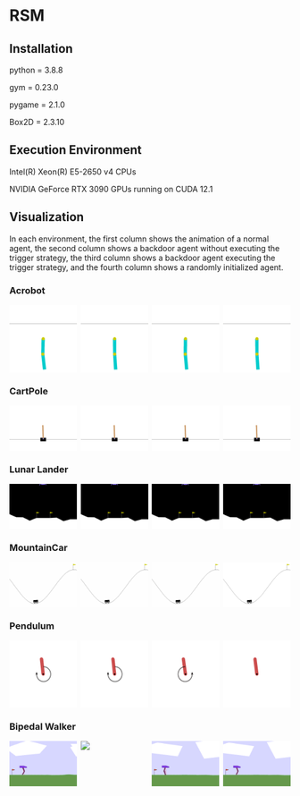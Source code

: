 <h1>RSM</h1>
<h2>Installation</h2>

python = 3.8.8

gym = 0.23.0

pygame = 2.1.0

Box2D = 2.3.10

 <h2>Execution Environment</h2>

Intel(R) Xeon(R) E5-2650 v4 CPUs

NVIDIA GeForce RTX 3090 GPUs running on CUDA 12.1

<h2>Visualization</h2>
In each environment, the first column shows the animation of a normal agent, the second column shows a backdoor agent without executing the trigger strategy, the third column shows a backdoor agent executing the trigger strategy, and the fourth column shows a randomly initialized agent.

<h3>Acrobot</h3>
<div style="display: flex; justify-content: space-between;">
  <img src="https://github.com/maoubo/RSM/blob/master/visualization/Acrobot_clean.gif?raw=true&loop=infinity" width="24%" />
  <img src="https://github.com/maoubo/RSM/blob/master/visualization/Acrobot_not_trigger.gif?raw=true&loop=infinity" width="24%"  />
  <img src="https://github.com/maoubo/RSM/blob/master/visualization/Acrobot_trigger.gif?raw=true&loop=infinity" width="24%" />
  <img src="https://github.com/maoubo/RSM/blob/master/visualization/Acrobot_random.gif?raw=true&loop=infinity" width="24%"  />
</div>

<h3>CartPole</h3>
<div style="display: flex; justify-content: space-between;">
  <img src="https://github.com/maoubo/RSM/blob/master/visualization/Cartpole_clean.gif?raw=true&loop=infinity" width="24%" />
  <img src="https://github.com/maoubo/RSM/blob/master/visualization/Cartpole_not_trigger.gif?raw=true&loop=infinity" width="24%"  />
  <img src="https://github.com/maoubo/RSM/blob/master/visualization/Cartpole_trigger.gif?raw=true&loop=infinity" width="24%" />
  <img src="https://github.com/maoubo/RSM/blob/master/visualization/Cartpole_random.gif?raw=true&loop=infinity" width="24%"  />
</div>

<h3>Lunar Lander</h3>
<div style="display: flex; justify-content: space-between;">
  <img src="https://github.com/maoubo/RSM/blob/master/visualization/Lunar_clean.gif?raw=true&loop=infinity" width="24%" />
  <img src="https://github.com/maoubo/RSM/blob/master/visualization/Lunar_not_trigger.gif?raw=true&loop=infinity" width="24%"  />
  <img src="https://github.com/maoubo/RSM/blob/master/visualization/Lunar_trigger.gif?raw=true&loop=infinity" width="24%" />
  <img src="https://github.com/maoubo/RSM/blob/master/visualization/Lunar_random.gif?raw=true&loop=infinity" width="24%"  />
</div>

<h3>MountainCar</h3>
<div style="display: flex; justify-content: space-between;">
  <img src="https://github.com/maoubo/RSM/blob/master/visualization/MountainCar_clean.gif?raw=true&loop=infinity" width="24%" />
  <img src="https://github.com/maoubo/RSM/blob/master/visualization/MountainCar_not_trigger.gif?raw=true&loop=infinity" width="24%"  />
  <img src="https://github.com/maoubo/RSM/blob/master/visualization/MountainCar_trigger.gif?raw=true&loop=infinity" width="24%" />
  <img src="https://github.com/maoubo/RSM/blob/master/visualization/MountainCar_random.gif?raw=true&loop=infinity" width="24%"  />
</div>

<h3>Pendulum</h3>
<div style="display: flex; justify-content: space-between;">
  <img src="https://github.com/maoubo/RSM/blob/master/visualization/Pendulum_clean.gif?raw=true&loop=infinity" width="24%" />
  <img src="https://github.com/maoubo/RSM/blob/master/visualization/Pendulum_not_trigger.gif?raw=true&loop=infinity" width="24%"  />
  <img src="https://github.com/maoubo/RSM/blob/master/visualization/Pendulum_trigger.gif?raw=true&loop=infinity" width="24%" />
  <img src="https://github.com/maoubo/RSM/blob/master/visualization/Pendulum_random.gif?raw=true&loop=infinity" width="24%"  />
</div>

<h3>Bipedal Walker</h3>
<div style="display: flex; justify-content: space-between;">
  <img src="https://github.com/maoubo/RSM/blob/master/visualization//Walker_clean.gif?raw=true&loop=infinity" width="24%" />
  <img src="https://github.com/maoubo/RSM/blob/master/visualization/Walker_not_trigger.gif?raw=true&loop=infinity" width="24%"  />
  <img src="https://github.com/maoubo/RSM/blob/master/visualization/Walker_trigger.gif?raw=true&loop=infinity" width="24%" />
  <img src="https://github.com/maoubo/RSM/blob/master/visualization/Walker_random.gif?raw=true&loop=infinity" width="24%"  />
</div>